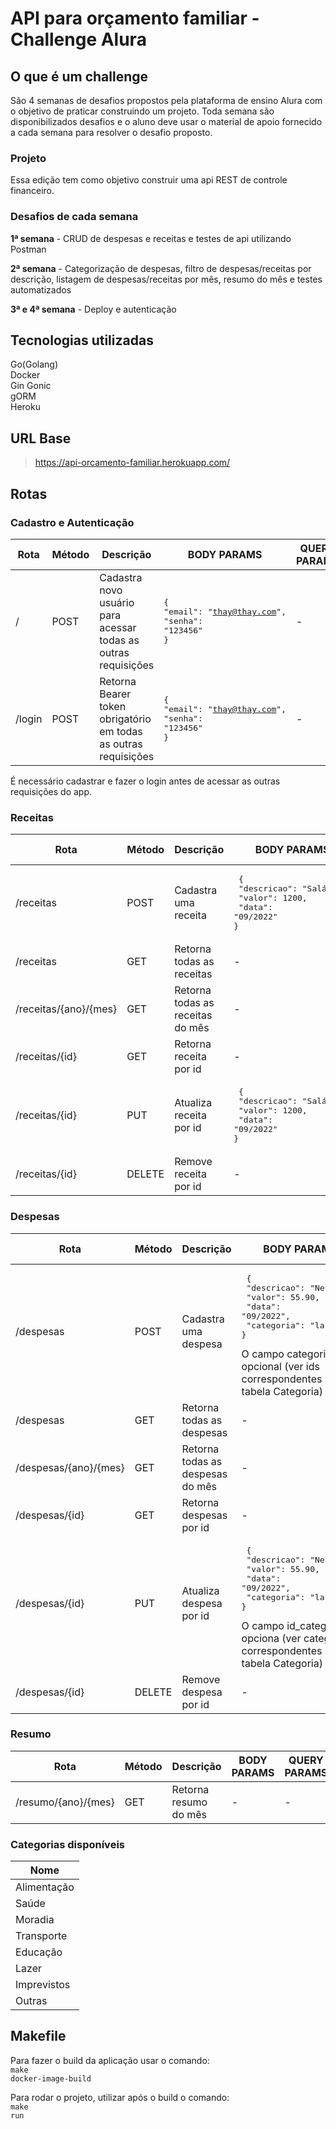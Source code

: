 # API para orçamento familiar - Challenge Alura

## O que é um challenge
São 4 semanas de desafios propostos pela plataforma de ensino Alura com o objetivo de praticar construindo um projeto. Toda semana são disponibilizados desafios e o aluno deve usar o material de apoio fornecido a cada semana para resolver o desafio proposto. 

### Projeto
Essa edição tem como objetivo construir uma api REST de controle financeiro. 

### Desafios de cada semana
<b>1ª semana</b> - CRUD de despesas e receitas e testes de api utilizando Postman

<b>2ª semana</b> - Categorização de despesas, filtro de despesas/receitas por descrição, listagem de despesas/receitas por mês, resumo do mês e testes automatizados

<b>3ª e 4ª semana</b> - Deploy e autenticação

## Tecnologias utilizadas
Go(Golang)<br>
Docker <br>
Gin Gonic <br>
gORM <br>
Heroku <br>

## URL Base
 > https://api-orcamento-familiar.herokuapp.com/
## Rotas

### Cadastro e Autenticação
| Rota | Método | Descrição | BODY PARAMS | QUERY PARAMS |
| --- | --- | --- | --- | --- |
| / | POST | Cadastra novo usuário para acessar todas as outras requisições | <pre>{<br>"email": "thay@thay.com",<br>"senha": "123456"<br>}</pre> | - |
| /login | POST | Retorna Bearer token obrigatório em todas as outras requisições | <pre>{<br>"email": "thay@thay.com",<br>"senha": "123456"<br>}</pre> | - |
 
 É necessário cadastrar e fazer o login antes de acessar as outras requisições do app.

### Receitas
| Rota | Método | Descrição | BODY PARAMS | QUERY PARAMS |
| --- | --- | --- | --- | --- |
| /receitas | POST | Cadastra uma receita | <pre> {<br> "descricao": "Salário",<br> "valor": 1200,<br> "data": "09/2022"<br>} </pre> | - |
| /receitas | GET | Retorna todas as receitas | - | descricao (opcional) |
| /receitas/{ano}/{mes} | GET | Retorna todas as receitas do mês | - | - |
| /receitas/{id} | GET | Retorna receita por id | - | - |
| /receitas/{id} | PUT | Atualiza receita por id | <pre> {<br> "descricao": "Salário",<br> "valor": 1200,<br> "data": "09/2022"<br>} </pre> | - |
| /receitas/{id} | DELETE | Remove receita por id | - | - |

### Despesas
| Rota | Método | Descrição | BODY PARAMS | QUERY PARAMS |
| --- | --- | --- | --- | --- |
| /despesas | POST | Cadastra uma despesa |  <pre> {<br> "descricao": "Netflix",<br> "valor": 55.90,<br> "data": "09/2022",<br> "categoria": "lazer"<br>} </pre> O campo categoria é opcional (ver ids correspondentes na tabela Categoria) | - |
| /despesas | GET | Retorna todas as despesas | - | descricao (opcional) |
| /despesas/{ano}/{mes} | GET | Retorna todas as despesas do mês | - | - |
| /despesas/{id} | GET | Retorna despesas por id | - | - |
| /despesas/{id} | PUT | Atualiza despesa por id |  <pre> {<br> "descricao": "Netflix",<br> "valor": 55.90,<br> "data": "09/2022",<br> "categoria": "lazer"<br>} </pre> O campo id_categoria é opciona (ver categorias correspondentes na tabela Categoria) | - |
| /despesas/{id} | DELETE | Remove despesa por id | - | - |

### Resumo
| Rota | Método | Descrição | BODY PARAMS | QUERY PARAMS |
| --- | --- | --- | --- | --- |
| /resumo/{ano}/{mes} | GET | Retorna resumo do mês | - | - |

### Categorias disponíveis
| Nome |
| --- |
| Alimentação |
| Saúde |
| Moradia |
| Transporte |
| Educação |
| Lazer |
| Imprevistos |
| Outras |

## Makefile 
Para fazer o build da aplicação usar o comando:<br>
<code>make docker-image-build</code>

Para rodar o projeto, utilizar após o build o comando:<br>
<code>make run</code>
